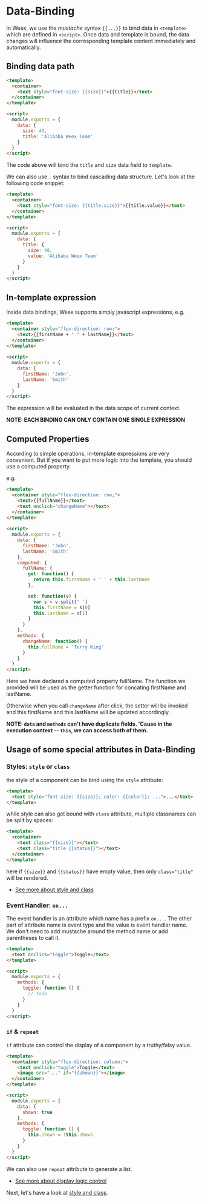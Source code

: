 # Data-Binding

In Weex, we use the *mustache* syntax `{{...}}` to bind data in `<template>` which are defined in `<script>`. Once data and template is bound, the data changes will influence the corresponding template content immediately and automatically.

## Binding data path

```html
<template>
  <container>
    <text style="font-size: {{size}}">{{title}}</text>
  </container>
</template>

<script>
  module.exports = {
    data: {
      size: 48,
      title: 'Alibaba Weex Team'
    }
  }
</script>
```

The code above will bind the `title` and `size` data field to `template`.

We can also use `.` syntax to bind cascading data structure. Let's look at
the following code snippet:

```html
<template>
  <container>
    <text style="font-size: {{title.size}}">{{title.value}}</text>
  </container>
</template>

<script>
  module.exports = {
    data: {
      title: {
        size: 48,
        value: 'Alibaba Weex Team'
      }
    }
  }
</script>
```

## In-template expression

Inside data bindings, Weex supports simply javascript expressions, e.g.

```html
<template>
  <container style="flex-direction: row;">
    <text>{{firstName + ' ' + lastName}}</text>
  </container>
</template>
  
<script>
  module.exports = {
    data: {
      firstName: 'John',
      lastName: 'Smith'
    }
  }
</script>
```

The expression will be evaluated in the data scope of current context.

**NOTE: EACH BINDING CAN ONLY CONTAIN ONE SINGLE EXPRESSION**

## Computed Properties

According to simple operations, in-template expressions are very
convenient. But if you want to put more logic into the template, you should
use a computed property.

e.g.
```html
<template>
  <container style="flex-direction: row;">
    <text>{{fullName}}</text>
    <text onclick="changeName"></text>
  </container>
</template>
  
<script>
  module.exports = {
    data: {
      firstName: 'John',
      lastName: 'Smith'
    },
    computed: {
      fullName: {
        get: function() {
          return this.firstName + ' ' + this.lastName
        },

        set: function(v) {
          var s = v.split(' ')
          this.firstName = s[0]
          this.lastName = s[1]
        }
      }
    },
    methods: {
      changeName: function() {
        this.fullName = 'Terry King'
      }
    }
  }
</script>
```

Here we have declared a computed property fullName. The function we provided
will be used as the getter function for concating firstName and lastName.

Otherwise when you call `changeName` after click, the setter will be invoked
and this.firstName and this.lastName will be updated accordingly.

**NOTE: `data` and `methods` can't have duplicate fields. 'Cause in the execution context -- `this`, we can access both of them.**

## Usage of some special attributes in Data-Binding

### Styles: `style` or `class`

the style of a component can be bind using the `style` attribute:

```html
<template>
  <text style="font-size: {{size}}; color: {{color}}; ...">...</text>
</template>
```

while style can also get bound with `class` attribute, multiple classnames
can be split by spaces:

```html
<template>
  <container>
    <text class="{{size}}"></text>
    <text class="title {{status}}"></text>
  </container>
</template>
```

here if `{{size}}` and `{{status}}` have empty value, then only
`class="title"` will be rendered.

* [See more about style and class](./style-n-class.md)

### Event Handler: `on...`

The event handler is an attribute which name has a prefix `on...`. The other
part of attribute name is event type and the value is event handler name. We
don't need to add mustache around the method name or add parentheses to call
it.

```html
<template>
  <text onclick="toggle">Toggle</text>
</template>

<script>
  module.exports = {
    methods: {
      toggle: function () {
        // todo
      }
    }
  }
</script>
```

### `if` & `repeat`

`if` attribute can control the display of a component by a truthy/falsy
value.

```html
<template>
  <container style="flex-direction: column;">
    <text onclick="toggle">Toggle</text>
    <image src="..." if="{{shown}}"></image>
  </container>
</template>

<script>
  module.exports = {
    data: {
      shown: true
    },
    methods: {
      toggle: function () {
        this.shown = !this.shown
      }
    }
  }
</script>
```

We can also use `repeat` attribute to generate a list.

* [See more about display logic control](./display-logic.md)

Next, let's have a look at [style and class](./style-n-class.md).

